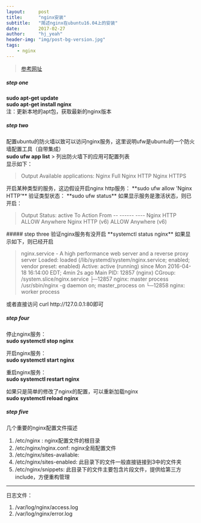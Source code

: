 ```yaml
---
layout:     post
title:      "nginx安装"
subtitle:   "简述nginx在ubuntu16.04上的安装"
date:       2017-02-27
author:     "hj_yeah"
header-img: "img/post-bg-version.jpg"
tags:
    - nginx
---
```


> [参考网址](https://www.digitalocean.com/community/tutorials/how-to-install-nginx-on-ubuntu-16-04)  

##### step one      
**sudo apt-get update**      
**sudo apt-get install nginx**       
注：更新本地的apt包，获取最新的nginx版本       

##### step two        
配置ubuntu的防火墙以致可以访问nginx服务，这里说明ufw是ubuntu的一个防火墙配置工具（自带集成）     
**sudo ufw app list** > 列出防火墙下的应用可配置列表     
显示如下：
<blockquote>     
	Output    
	Available applications:    
	  Nginx Full     
	  Nginx HTTP     
	  Nginx HTTPS      
</blockquote> 
开启某种类型的服务，这边假设开启nginx http服务：          
**sudo ufw allow 'Nginx HTTP'**         
验证类型状态：          
**sudo ufw status**          
如果显示服务是激活状态，则已开启：         
<blockquote>
	Output      
	Status: active     
	To                         Action      From      
	--                         ------      ----      
	Nginx HTTP                 ALLOW       Anywhere                      
	Nginx HTTP (v6)            ALLOW       Anywhere (v6)         
</blockquote>
##### step three           
验证nginx服务有没开启     
**systemctl status nginx**    
如果显示如下，则已经开启   
<blockquote>  
	nginx.service - A high performance web server and a reverse proxy server       
	   Loaded: loaded (/lib/systemd/system/nginx.service; enabled; vendor preset: enabled)     
	   Active: active (running) since Mon 2016-04-18 16:14:00 EDT; 4min 2s ago      
	 Main PID: 12857 (nginx)      
	   CGroup: /system.slice/nginx.service      
	           ├─12857 nginx: master process /usr/sbin/nginx -g daemon on; master_process on      
	           └─12858 nginx: worker process       
</blockquote> 
或者直接访问 curl http://127.0.0.1:80即可     

##### step four      
停止nginx服务：      
**sudo systemctl stop nginx**     

开启nginx服务：    
**sudo systemctl start nginx**    

重启nginx服务：     
**sudo systemctl restart nginx**       

如果只是简单的修改了nginx的配置，可以重新加载nginx      
**sudo systemctl reload nginx**  

##### step five
几个重要的nginx配置文件描述    
1. /etc/nginx : nginx配置文件的根目录    
2. /etc/nginx/nginx.conf: nginx全局配置文件      
3. /etc/nginx/sites-avaliable:       
4. /etc/nginx/sites-enabled: 此目录下的文件一般直接链接到3中的文件夹     
5. /etc/nginx/snippets: 此目录下的文件主要包含片段文件，提供给第三方include，方便重构管理       

***  

日志文件：     
1. /var/log/nginx/access.log     
2. /var/log/nginx/error.log     



